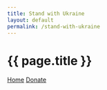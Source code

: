 ```yaml
---
title: Stand with Ukraine
layout: default
permalink: /stand-with-ukraine
---
```



# {{ page.title }}

[Home](/) [Donate](/donate)